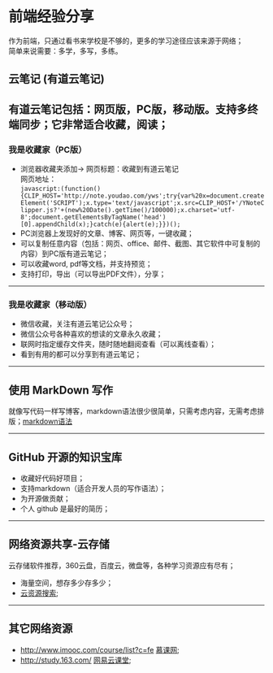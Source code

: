 # 前端经验分享

作为前端，只通过看书来学校是不够的，更多的学习途径应该来源于网络；  
简单来说需要：多学，多写，多练。

## 云笔记 (有道云笔记)
有道云笔记包括：网页版，PC版，移动版。支持多终端同步；它非常适合收藏，阅读；
---
### 我是收藏家（PC版）
* 浏览器收藏夹添加->
网页标题：收藏到有道云笔记  
网页地址：  
`javascript:(function(){CLIP_HOST='http://note.youdao.com/yws';try{var%20x=document.createElement('SCRIPT');x.type='text/javascript';x.src=CLIP_HOST+'/YNoteClipper.js?'+(new%20Date().getTime()/100000);x.charset='utf-8';document.getElementsByTagName('head')[0].appendChild(x);}catch(e){alert(e);}})();`
* PC浏览器上发现好的文章、博客、网页等，一键收藏；
* 可以复制任意内容（包括：网页、office、邮件、截图、其它软件中可复制的内容）到PC版有道云笔记；
* 可以收藏word, pdf等文档，并支持预览；
* 支持打印，导出（可以导出PDF文件），分享；  

---
### 我是收藏家（移动版）
* 微信收藏，关注有道云笔记公众号；
* 微信公众号各种喜欢的想读的文章永久收藏；
* 联网时指定缓存文件夹，随时随地翻阅查看（可以离线查看）；
* 看到有用的都可以分享到有道云笔记；  

---
## 使用 MarkDown 写作
就像写代码一样写博客，markdown语法很少很简单，只需考虑内容，无需考虑排版；[markdown语法](http://wowubuntu.com/markdown/index.html)  

---
## GitHub 开源的知识宝库  
* 收藏好代码好项目；
* 支持markdown（适合开发人员的写作语法）；
* 为开源做贡献；
* 个人 github 是最好的简历；  

---
## 网络资源共享-云存储
云存储软件推荐，360云盘，百度云，微盘等，各种学习资源应有尽有；  
* 海量空间，想存多少存多少；
* [云资源搜索](http://www.56pan.com/s.php?q=JavaScript&wp=2);

---
## 其它网络资源
* http://www.imooc.com/course/list?c=fe [慕课网]( http://www.imooc.com/course/list?c=fe);
* http://study.163.com/ [网易云课堂](http://study.163.com/);
